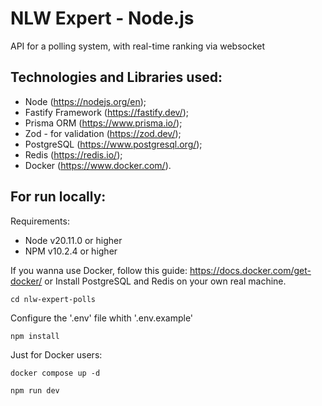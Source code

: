 # NLW Expert - Node.js
API for a polling system, with real-time ranking via websocket

## Technologies and Libraries used:
- Node (https://nodejs.org/en);
- Fastify Framework (https://fastify.dev/);
- Prisma ORM (https://www.prisma.io/);
- Zod - for validation (https://zod.dev/);
- PostgreSQL (https://www.postgresql.org/);
- Redis (https://redis.io/);
- Docker (https://www.docker.com/).

## For run locally:

Requirements:
- Node v20.11.0 or higher
- NPM v10.2.4 or higher

If you wanna use Docker, follow this guide: https://docs.docker.com/get-docker/
or
Install PostgreSQL and Redis on your own real machine.

```
cd nlw-expert-polls
```
Configure the '.env' file whith '.env.example'
```
npm install
```
Just for Docker users:
```
docker compose up -d 
```
```
npm run dev
```
